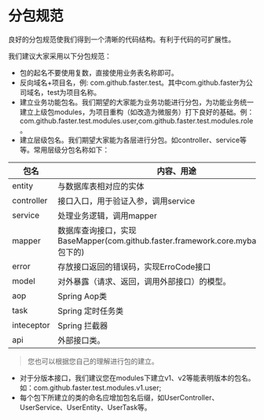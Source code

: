 # 分包规范
良好的分包规范使我们得到一个清晰的代码结构。有利于代码的可扩展性。

我们建议大家采用以下分包规范：

- 包的起名不要使用复数，直接使用业务表名称即可。
- 反向域名+项目名，例: com.github.faster.test。其中com.github.faster为公司域名，test为项目名称。
- 建立业务功能包名。我们期望的大家能为业务功能进行分包，为功能业务统一建立上级包modules，为项目重构（如改造为微服务）打下良好的基础。例：com.github.faster.test.modules.user,com.github.faster.test.modules.role。
- 建立层级包名。我们期望大家能为各层进行分包。如controller、service等等。常用层级分包名称如下：

包名|内容、用途
--- |---
entity|与数据库表相对应的实体
controller|接口入口，用于验证入参，调用service
service|处理业务逻辑，调用mapper
mapper|数据库查询接口，实现BaseMapper(com.github.faster.framework.core.mybatis.mapper包下的)
error|存放接口返回的错误码，实现ErroCode接口
model|对外暴露（请求、返回，调用外部接口）的模型。
aop|Spring Aop类
task|Spring 定时任务类
inteceptor|Spring 拦截器
api|外部接口类。

> 您也可以根据您自己的理解进行包的建立。

- 对于分版本接口，我们建议您在modules下建立v1、v2等能表明版本的包名。如：com.github.faster.test.modules.v1.user;
- 每个包下所建立的类的命名应增加包名后缀，如UserController、UserService、UserEntity、UserTask等。
